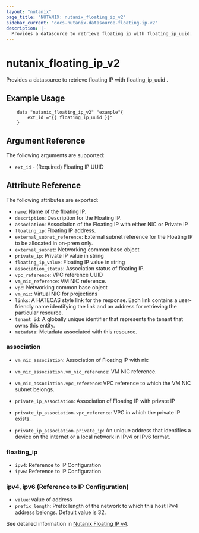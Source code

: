 ```yaml
---
layout: "nutanix"
page_title: "NUTANIX: nutanix_floating_ip_v2"
sidebar_current: "docs-nutanix-datasource-floating-ip-v2"
description: |-
  Provides a datasource to retrieve floating ip with floating_ip_uuid.
---
```


# nutanix_floating_ip_v2

Provides a datasource to retrieve floating IP with floating_ip_uuid .

## Example Usage

```hcl
    data "nutanix_floating_ip_v2" "example"{
        ext_id ="{{ floating_ip_uuid }}"
    }
```

## Argument Reference

The following arguments are supported:

- `ext_id` - (Required) Floating IP UUID

## Attribute Reference

The following attributes are exported:

- `name`: Name of the floating IP.
- `description`: Description for the Floating IP.
- `association`: Association of the Floating IP with either NIC or Private IP
- `floating_ip`: Floating IP address.
- `external_subnet_reference`: External subnet reference for the Floating IP to be allocated in on-prem only.
- `external_subnet`: Networking common base object
- `private_ip`: Private IP value in string
- `floating_ip_value`: Floating IP value in string
- `association_status`: Association status of floating IP.
- `vpc_reference`: VPC reference UUID
- `vm_nic_reference`: VM NIC reference.
- `vpc`: Networking common base object
- `vm_nic`: Virtual NIC for projections
- `links`: A HATEOAS style link for the response. Each link contains a user-friendly name identifying the link and an address for retrieving the particular resource.
- `tenant_id`: A globally unique identifier that represents the tenant that owns this entity.
- `metadata`: Metadata associated with this resource.

### association

- `vm_nic_association`: Association of Floating IP with nic
- `vm_nic_association.vm_nic_reference`: VM NIC reference.
- `vm_nic_association.vpc_reference`: VPC reference to which the VM NIC subnet belongs.

- `private_ip_association`: Association of Floating IP with private IP
- `private_ip_association.vpc_reference`: VPC in which the private IP exists.
- `private_ip_association.private_ip`: An unique address that identifies a device on the internet or a local network in IPv4 or IPv6 format.

### floating_ip

- `ipv4`: Reference to IP Configuration
- `ipv6`: Reference to IP Configuration

### ipv4, ipv6 (Reference to IP Configuration)

- `value`: value of address
- `prefix_length`: Prefix length of the network to which this host IPv4 address belongs. Default value is 32.

See detailed information in [Nutanix Floating IP v4](https://developers.nutanix.com/api-reference?namespace=networking&version=v4.0).

